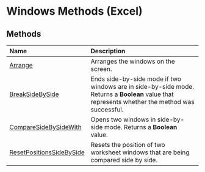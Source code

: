 
# Windows Methods (Excel)

## Methods



|**Name**|**Description**|
|:-----|:-----|
| [Arrange](6b5088ea-6a75-b0df-941f-2032c9cc34a7.md)|Arranges the windows on the screen.|
| [BreakSideBySide](be32b6a4-5541-8c4b-ef24-cf34c9035f1c.md)|Ends side-by-side mode if two windows are in side-by-side mode. Returns a  **Boolean** value that represents whether the method was successful.|
| [CompareSideBySideWith](eb8dc63d-6071-40df-0591-1721a547c2e1.md)|Opens two windows in side-by-side mode. Returns a  **Boolean** value.|
| [ResetPositionsSideBySide](1fce834c-7a64-7f40-3037-7d0f78ab4936.md)|Resets the position of two worksheet windows that are being compared side by side.|
